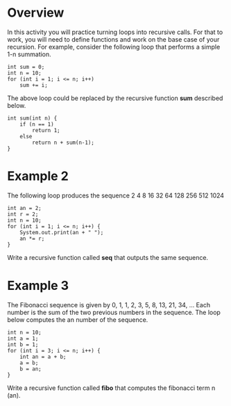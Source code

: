 # Overview

In this activity you will practice turning loops into recursive calls. For that to work, you will need to define functions and work on the base case of your recursion. For example, consider the following loop that performs a simple 1-n summation. 

```
int sum = 0;
int n = 10;
for (int i = 1; i <= n; i++)
    sum += i;
```

The above loop could be replaced by the recursive function **sum** described below. 

```
int sum(int n) {
    if (n == 1)
        return 1;
    else
        return n + sum(n-1);
}
```

# Example 2

The following loop produces the sequence 2 4 8 16 32 64 128 256 512 1024 

```
int an = 2;
int r = 2;
int n = 10;
for (int i = 1; i <= n; i++) {
    System.out.print(an + " ");
    an *= r;
}
```

Write a recursive function called **seq** that outputs the same sequence. 

# Example 3

The Fibonacci sequence is given by 0, 1, 1, 2, 3, 5, 8, 13, 21, 34, ... Each number is the sum of the two previous numbers in the sequence. The loop below computes the an number of the sequence. 

```
int n = 10;
int a = 1;
int b = 1;
for (int i = 3; i <= n; i++) {
    int an = a + b;
    a = b;
    b = an;
}
```

Write a recursive function called **fibo** that computes the fibonacci term n (an).